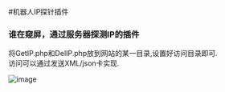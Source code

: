 #机器人IP探针插件

### 谁在窥屏，通过服务器探测IP的插件   

将GetIP.php和DelIP.php放到网站的某一目录,设置好访问目录即可.   
访问可以通过发送XML/json卡实现.   

![image](https://github.com/laomms/WrapIP_RobotPlugin/blob/master/ip.png)   





